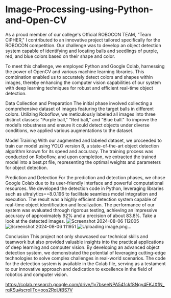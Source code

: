   # Image-Processing-using-Python-and-Open-CV

As a proud member of our college's Official ROBOCON TEAM, "Team CiPHER," I contributed to an innovative project tailored specifically for the ROBOCON competition. Our challenge was to develop an object detection system capable of identifying and locating balls and seedlings of purple, red, and blue colors based on their shape and color.

To meet this challenge, we employed Python and Google Colab, harnessing the power of OpenCV and various machine learning libraries. This combination enabled us to accurately detect colors and shapes within images, thereby enhancing the computer vision capabilities of our system with deep learning techniques for robust and efficient real-time object detection.

Data Collection and Preparation
The initial phase involved collecting a comprehensive dataset of images featuring the target balls in different colors. Utilizing Roboflow, we meticulously labeled all images into three distinct classes: "Purple ball," "Red ball," and "Blue ball." To improve the model’s robustness and ensure it could detect objects under diverse conditions, we applied various augmentations to the dataset.

Model Training
With our augmented and labeled dataset, we proceeded to train our model using YOLO version 8, a state-of-the-art object detection algorithm known for its speed and accuracy. The training process was conducted on Roboflow, and upon completion, we extracted the trained model into a best.pt file, representing the optimal weights and parameters for object detection.

Prediction and Detection
For the prediction and detection phases, we chose Google Colab due to its user-friendly interface and powerful computational resources. We developed the detection code in Python, leveraging libraries such as ultralytics==8.0.196 to facilitate seamless model integration and execution. The result was a highly efficient detection system capable of real-time object identification and localization.
The performance of our system was evaluated through rigorous testing, achieving an impressive accuracy of approximately 92% and a precision of about 83.8%.
Take a look at the detected images.
![Screenshot 2024-08-06 112005](https://github.com/user-attachments/assets/438d30cc-d33c-4a8b-b9cc-7be04574d594)
![Screenshot 2024-08-06 111951](https://github.com/user-attachments/assets/b5c88dac-89c0-4992-9285-6e7293f3cdd7)
![Uploading image.png…]()

Conclusion
This project not only showcased our technical skills and teamwork but also provided valuable insights into the practical applications of deep learning and computer vision. By developing an advanced object detection system, we demonstrated the potential of leveraging cutting-edge technologies to solve complex challenges in real-world scenarios. The code for the detection system is available in the Colab file, serving as a testament to our innovative approach and dedication to excellence in the field of robotics and computer vision.

https://colab.research.google.com/drive/1y7bseeNPA541ckf8Ngy4FKJXfN_rqKSu#scrollTo=oos2RqUtBS7V
